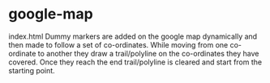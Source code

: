 # google-map
index.html 
Dummy markers are added on the google map dynamically and then made to follow a set of co-ordinates. While moving from one co-ordinate to another they draw a trail/polyline on the co-ordinates they have covered. Once they reach the end trail/polyline is cleared and start from the starting point.
